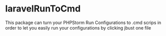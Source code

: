 # laravelRunToCmd
This package can turn your PHPStorm Run Configurations to .cmd scrips in order to let you easily run your configurations by clicking jbust one file


